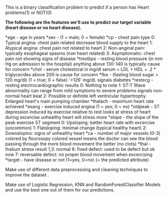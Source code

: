 This is a binary classification problem to predict if a person has Heart problems(1) or NOT(0) 

**The following are the features we'll use to predict our target variable (heart disease or no heart disease).**

*age - age in years
*sex - (1 = male; 0 = female)
*cp - chest pain type
    0: Typical angina: chest pain related decrease blood supply to the heart
    1: Atypical angina: chest pain not related to heart
    2: Non-anginal pain: typically esophageal spasms (non heart related)
    3: Asymptomatic: chest pain not showing signs of disease
*trestbps - resting blood pressure (in mm Hg on admission to the hospital)
    anything above 130-140 is typically cause for concern
*chol - serum cholestoral in mg/dl
    serum = LDL + HDL + .2 * triglycerides
    above 200 is cause for concern
*fbs - (fasting blood sugar > 120 mg/dl) (1 = true; 0 = false)
    '>126' mg/dL signals diabetes
*restecg - resting electrocardiographic results
    0: Nothing to note
    1: ST-T Wave abnormality
        can range from mild symptoms to severe problems
        signals non-normal heart beat
    2: Possible or definite left ventricular hypertrophy
        Enlarged heart's main pumping chamber
*thalach - maximum heart rate achieved
*exang - exercise induced angina (1 = yes; 0 = no)
*oldpeak - ST depression induced by exercise relative to rest
    looks at stress of heart during excercise
    unhealthy heart will stress more
*slope - the slope of the peak exercise ST segment
    0: Upsloping: better heart rate with excercise (uncommon)
    1: Flatsloping: minimal change (typical healthy heart)
    2: Downslopins: signs of unhealthy heart
*ca - number of major vessels (0-3) colored by flourosopy
    colored vessel means the doctor can see the blood passing through
    the more blood movement the better (no clots)
*thal - thalium stress result
    1,3: normal
    6: fixed defect: used to be defect but ok now
    7: reversable defect: no proper blood movement when excercising
*target - have disease or not (1=yes, 0=no) (= the predicted attribute)



Make use of different data preprocessing and cleaning techniques to improve the dataset .

Make use of Logistic Regression, KNN and RandomForestClassifier Models and use the best one out of them for our predictions.
